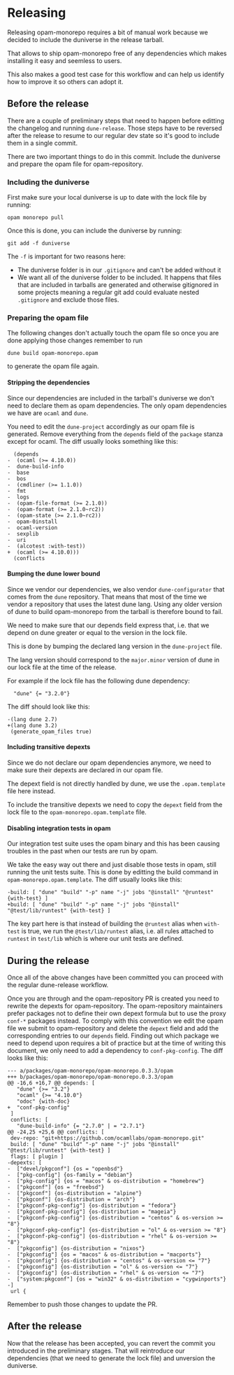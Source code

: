 # Releasing

Releasing opam-monorepo requires a bit of manual work because we decided
to include the duniverse in the release tarball.

That allows to ship opam-monorepo free of any dependencies which makes
installing it easy and seemless to users.

This also makes a good test case for this workflow and can help us identify how
to improve it so others can adopt it.

## Before the release

There are a couple of preliminary steps that need to happen before editting
the changelog and running `dune-release`. Those steps have to be reversed after
the release to resume to our regular dev state so it's good to include them in a
single commit.

There are two important things to do in this commit. Include the duniverse and
prepare the opam file for opam-repository.

### Including the duniverse

First make sure your local duniverse is up to date with the lock file by
running:

```
opam monorepo pull
```

Once this is done, you can include the duniverse by running:

```
git add -f duniverse
```

The `-f` is important for two reasons here:
- The duniverse folder is in our `.gitignore` and can't be added without it
- We want all of the duniverse folder to be included. It happens that files
  that are included in tarballs are generated and otherwise gitignored in
  some projects meaning a regular git add could evaluate nested `.gitignore`
  and exclude those files.

### Preparing the opam file

The following changes don't actually touch the opam file so once you are done
applying those changes remember to run

```
dune build opam-monorepo.opam
```

to generate the opam file again.

#### Stripping the dependencies

Since our dependencies are included in the tarball's duniverse we don't need
to declare them as opam dependencies. The only opam dependencies we have are
`ocaml` and `dune`.

You need to edit the `dune-project` accordingly as our opam file is generated.
Remove everything from the `depends` field of the `package` stanza except for
ocaml. The diff usually looks something like this:

```
  (depends
-  (ocaml (>= 4.10.0))
-  dune-build-info
-  base
-  bos
-  (cmdliner (>= 1.1.0))
-  fmt
-  logs
-  (opam-file-format (>= 2.1.0))
-  (opam-format (>= 2.1.0~rc2))
-  (opam-state (>= 2.1.0~rc2))
-  opam-0install
-  ocaml-version
-  sexplib
-  uri
-  (alcotest :with-test))
+  (ocaml (>= 4.10.0)))
  (conflicts
```

#### Bumping the dune lower bound

Since we vendor our dependencies, we also vendor `dune-configurator` that comes
from the `dune` repository. That means that most of the time we vendor a
repository that uses the latest dune lang. Using any older version of dune to
build opam-monorepo from the tarball is therefore bound to fail.

We need to make sure that our depends field express that, i.e. that we depend on
dune greater or equal to the version in the lock file.

This is done by bumping the declared lang  version in the `dune-project` file.

The lang version should correspond to the `major.minor` version of dune in our
lock file at the time of the release.

For example if the lock file has the following dune dependency:

```
  "dune" {= "3.2.0"}
```

The diff should look like this:

```
-(lang dune 2.7)
+(lang dune 3.2)
 (generate_opam_files true)
```

#### Including transitive depexts

Since we do not declare our opam dependencies anymore, we need to make sure
their depexts are declared in our opam file.

The depext field is not directly handled by dune, we use the `.opam.template`
file here instead.

To include the transitive depexts we need to copy the `depext` field from
the lock file to the `opam-monorepo.opam.template` file.

#### Disabling integration tests in opam

Our integration test suite uses the opam binary and this has been causing
troubles in the past when our tests are run by opam.

We take the easy way out there and just disable those tests in opam, still
running the unit tests suite. This is done by editting the build command
in `opam-monorepo.opam.template`. The diff usually looks like this:

```
-build: [ "dune" "build" "-p" name "-j" jobs "@install" "@runtest" {with-test} ]
+build: [ "dune" "build" "-p" name "-j" jobs "@install" "@test/lib/runtest" {with-test} ]
```

The key part here is that instead of building the `@runtest` alias when
`with-test` is true, we run the `@test/lib/runtest` alias, i.e. all rules
attached to `runtest` in `test/lib` which is where our unit tests are defined.

## During the release

Once all of the above changes have been committed you can proceed with the
regular dune-release workflow.

Once you are through and the opam-repository PR is created you need to rewrite
the depexts for opam-repository.
The opam-repository maintainers prefer packages not to define their own depext
formula but to use the proxy `conf-*` packages instead.
To comply with this convention we edit the opam file we submit to
opam-repository and delete the `depext` field and add the corresponding entries
to our `depends` field. Finding out which package we need to depend upon
requires a bit of practice but at the time of writing this document, we only
need to add a dependency to `conf-pkg-config`. The diff looks like this:

```
--- a/packages/opam-monorepo/opam-monorepo.0.3.3/opam
+++ b/packages/opam-monorepo/opam-monorepo.0.3.3/opam
@@ -16,6 +16,7 @@ depends: [
   "dune" {>= "3.2"}
   "ocaml" {>= "4.10.0"}
   "odoc" {with-doc}
+  "conf-pkg-config"
 ]
 conflicts: [
   "dune-build-info" {= "2.7.0" | = "2.7.1"}
@@ -24,25 +25,6 @@ conflicts: [
 dev-repo: "git+https://github.com/ocamllabs/opam-monorepo.git"
 build: [ "dune" "build" "-p" name "-j" jobs "@install" "@test/lib/runtest" {with-test} ]
 flags: [ plugin ]
-depexts: [
-  ["devel/pkgconf"] {os = "openbsd"}
-  ["pkg-config"] {os-family = "debian"}
-  ["pkg-config"] {os = "macos" & os-distribution = "homebrew"}
-  ["pkgconf"] {os = "freebsd"}
-  ["pkgconf"] {os-distribution = "alpine"}
-  ["pkgconf"] {os-distribution = "arch"}
-  ["pkgconf-pkg-config"] {os-distribution = "fedora"}
-  ["pkgconf-pkg-config"] {os-distribution = "mageia"}
-  ["pkgconf-pkg-config"] {os-distribution = "centos" & os-version >= "8"}
-  ["pkgconf-pkg-config"] {os-distribution = "ol" & os-version >= "8"}
-  ["pkgconf-pkg-config"] {os-distribution = "rhel" & os-version >= "8"}
-  ["pkgconfig"] {os-distribution = "nixos"}
-  ["pkgconfig"] {os = "macos" & os-distribution = "macports"}
-  ["pkgconfig"] {os-distribution = "centos" & os-version <= "7"}
-  ["pkgconfig"] {os-distribution = "ol" & os-version <= "7"}
-  ["pkgconfig"] {os-distribution = "rhel" & os-version <= "7"}
-  ["system:pkgconf"] {os = "win32" & os-distribution = "cygwinports"}
-]
 url {
```

Remember to push those changes to update the PR.

## After the release

Now that the release has been accepted, you can revert the commit you introduced
in the preliminary stages. That will reintroduce our dependencies (that we need
to generate the lock file) and unversion the duniverse.
